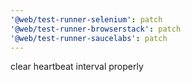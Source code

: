 ```yaml
---
'@web/test-runner-selenium': patch
'@web/test-runner-browserstack': patch
'@web/test-runner-saucelabs': patch
---
```


clear heartbeat interval properly
